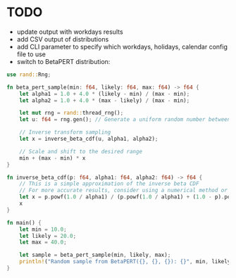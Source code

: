 # TODO

- update output with workdays results
- add CSV output of distributions
- add CLI parameter to specify which workdays, holidays, calendar config file to use
- switch to BetaPERT distribution:

```rust
use rand::Rng;

fn beta_pert_sample(min: f64, likely: f64, max: f64) -> f64 {
    let alpha1 = 1.0 + 4.0 * (likely - min) / (max - min);
    let alpha2 = 1.0 + 4.0 * (max - likely) / (max - min);

    let mut rng = rand::thread_rng();
    let u: f64 = rng.gen(); // Generate a uniform random number between 0 and 1

    // Inverse transform sampling
    let x = inverse_beta_cdf(u, alpha1, alpha2);

    // Scale and shift to the desired range
    min + (max - min) * x
}

fn inverse_beta_cdf(p: f64, alpha1: f64, alpha2: f64) -> f64 {
    // This is a simple approximation of the inverse beta CDF
    // For more accurate results, consider using a numerical method or a statistics library
    let x = p.powf(1.0 / alpha1) / (p.powf(1.0 / alpha1) + (1.0 - p).powf(1.0 / alpha2));
    x
}

fn main() {
    let min = 10.0;
    let likely = 20.0;
    let max = 40.0;

    let sample = beta_pert_sample(min, likely, max);
    println!("Random sample from BetaPERT({}, {}, {}): {}", min, likely, max, sample);
}
```
